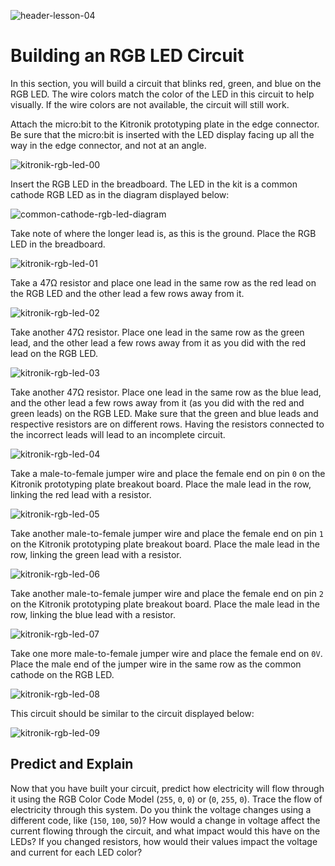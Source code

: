 ![header-lesson-04](assets/header-lesson-04.png)

# Building an RGB LED Circuit

In this section, you will build a circuit that blinks red, green, and blue on the RGB LED. The wire colors match the color of the LED in this circuit to help visually. If the wire colors are not available, the circuit will still work.

Attach the micro:bit to the Kitronik prototyping plate in the edge connector. Be sure that the micro:bit is inserted with the LED display facing up all the way in the edge connector, and not at an angle.

![kitronik-rgb-led-00](assets/kitronik-rgb-led-00.png)

Insert the RGB LED in the breadboard. The LED in the kit is a common cathode RGB LED as in the diagram displayed below:

![common-cathode-rgb-led-diagram](assets/common-cathode-rgb-led-diagram.png)

Take note of where the longer lead is, as this is the ground. Place the RGB LED in the breadboard.

![kitronik-rgb-led-01](assets/kitronik-rgb-led-01.png)

Take a 47Ω resistor and place one lead in the same row as the red lead on the RGB LED and the other lead a few rows away from it.

![kitronik-rgb-led-02](assets/kitronik-rgb-led-02.png)

Take another 47Ω resistor. Place one lead in the same row as the green lead, and the other lead a few rows away from it as you did with the red lead on the RGB LED.

![kitronik-rgb-led-03](assets/kitronik-rgb-led-03.png)

Take another 47Ω resistor. Place one lead in the same row as the blue lead, and the other lead a few rows away from it (as you did with the red and green leads) on the RGB LED. Make sure that the green and blue leads and respective resistors are on different rows. Having the resistors connected to the incorrect leads will lead to an incomplete circuit.

![kitronik-rgb-led-04](assets/kitronik-rgb-led-04.png)

Take a male-to-female jumper wire and place the female end on pin `0` on the Kitronik prototyping plate breakout board. Place the male lead in the row, linking the red lead with a resistor.

![kitronik-rgb-led-05](assets/kitronik-rgb-led-05.png)

Take another male-to-female jumper wire and place the female end on pin `1` on the Kitronik prototyping plate breakout board. Place the male lead in the row, linking the green lead with a resistor.

![kitronik-rgb-led-06](assets/kitronik-rgb-led-06.png)

Take another male-to-female jumper wire and place the female end on pin `2` on the Kitronik prototyping plate breakout board. Place the male lead in the row, linking the blue lead with a resistor.

![kitronik-rgb-led-07](assets/kitronik-rgb-led-07.png)

Take one more male-to-female jumper wire and place the female end on `0V`. Place the male end of the jumper wire in the same row as the common cathode on the RGB LED.

![kitronik-rgb-led-08](assets/kitronik-rgb-led-08.png)

This circuit should be similar to the circuit displayed below:

![kitronik-rgb-led-09](assets/kitronik-rgb-led-09.png)

## Predict and Explain

Now that you have built your circuit, predict how electricity will flow through it using the RGB Color Code Model (`255`, `0`, `0`) or (`0`, `255`, `0`). Trace the flow of electricity through this system. Do you think the voltage changes using a different code, like (`150`, `100`, `50`)? How would a change in voltage affect the current flowing through the circuit, and what impact would this have on the LEDs? If you changed resistors, how would their values impact the voltage and current for each LED color?
